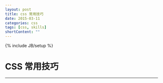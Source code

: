 ```yaml
---
layout: post
title: css 常用技巧
date: 2015-03-11
categories: css
tags: [css, skills]
shortContent: ""
---
```

{% include JB/setup %}
# CSS 常用技巧
----

<!--break-->
